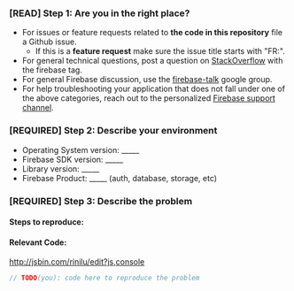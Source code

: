 ### [READ] Step 1: Are you in the right place?

  * For issues or feature requests related to __the code in this repository__
    file a Github issue.
    * If this is a __feature request__ make sure the issue title starts with "FR:".
  * For general technical questions, post a question on [StackOverflow](http://stackoverflow.com/)
    with the firebase tag.
  * For general Firebase discussion, use the [firebase-talk](https://groups.google.com/forum/#!forum/firebase-talk)
    google group.
  * For help troubleshooting your application that does not fall under one
    of the above categories, reach out to the personalized
    [Firebase support channel](https://firebase.google.com/support/).

### [REQUIRED] Step 2: Describe your environment

  * Operating System version: _____
  * Firebase SDK version: _____
  * Library version: _____
  * Firebase Product: _____ (auth, database, storage, etc)

### [REQUIRED] Step 3: Describe the problem

#### Steps to reproduce:
<!--
  What happened? How can we make the problem occur?
  This could be a description, log/console output, etc.
-->
#### Relevant Code:

<!-- Fork this JSBin, provide your own URL, or a simple code snippet below -->
http://jsbin.com/rinilu/edit?js,console

```javascript
// TODO(you): code here to reproduce the problem
```
